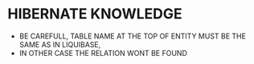 # HIBERNATE KNOWLEDGE





* BE CAREFULL, TABLE NAME AT THE TOP OF ENTITY MUST BE THE SAME AS IN LIQUIBASE, 
* IN OTHER CASE THE RELATION WONT BE FOUND

